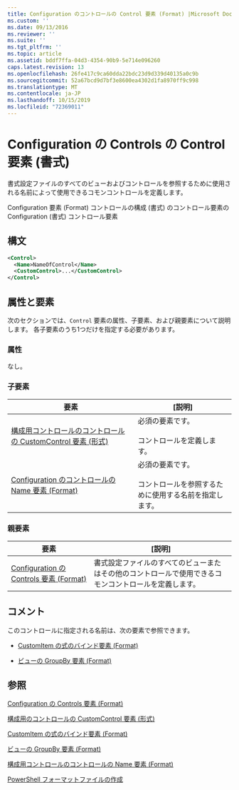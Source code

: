 ```yaml
---
title: Configuration のコントロールの Control 要素 (Format) |Microsoft Docs
ms.custom: ''
ms.date: 09/13/2016
ms.reviewer: ''
ms.suite: ''
ms.tgt_pltfrm: ''
ms.topic: article
ms.assetid: bddf7ffa-04d3-4354-90b9-5e714e096260
caps.latest.revision: 13
ms.openlocfilehash: 26fe417c9ca60dda22bdc23d9d339d40135a0c9b
ms.sourcegitcommit: 52a67bcd9d7bf3e8600ea4302d1fa8970ff9c998
ms.translationtype: MT
ms.contentlocale: ja-JP
ms.lasthandoff: 10/15/2019
ms.locfileid: "72369011"
---
```

# <a name="control-element-for-controls-for-configuration-format"></a>Configuration の Controls の Control 要素 (書式)

書式設定ファイルのすべてのビューおよびコントロールを参照するために使用される名前によって使用できるコモンコントロールを定義します。

Configuration 要素 (Format) コントロールの構成 (書式) のコントロール要素の Configuration (書式) コントロール要素

## <a name="syntax"></a>構文

```xml
<Control>
  <Name>NameOfControl</Name>
  <CustomControl>...</CustomControl>
</Control>
```

## <a name="attributes-and-elements"></a>属性と要素

次のセクションでは、`Control` 要素の属性、子要素、および親要素について説明します。 各子要素のうち1つだけを指定する必要があります。

### <a name="attributes"></a>属性

なし。

### <a name="child-elements"></a>子要素

|要素|[説明]|
|-------------|-----------------|
|[構成用コントロールのコントロールの CustomControl 要素 (形式)](./customcontrol-element-for-control-for-controls-for-configuration-format.md)|必須の要素です。<br /><br /> コントロールを定義します。|
|[Configuration のコントロールの Name 要素 (Format)](./name-element-for-control-for-controls-for-configuration-format.md)|必須の要素です。<br /><br /> コントロールを参照するために使用する名前を指定します。|

### <a name="parent-elements"></a>親要素

|要素|[説明]|
|-------------|-----------------|
|[Configuration の Controls 要素 (Format)](./controls-element-for-configuration-format.md)|書式設定ファイルのすべてのビューまたはその他のコントロールで使用できるコモンコントロールを定義します。|

## <a name="remarks"></a>コメント

このコントロールに指定される名前は、次の要素で参照できます。

- [CustomItem の式のバインド要素 (Format)](./expressionbinding-element-for-customitem-for-controls-for-configuration-format.md)

- [ビューの GroupBy 要素 (Format)](./groupby-element-for-view-format.md)

## <a name="see-also"></a>参照

[Configuration の Controls 要素 (Format)](./controls-element-for-configuration-format.md)

[構成用のコントロールの CustomControl 要素 (形式)](./customcontrol-element-for-control-for-controls-for-configuration-format.md)

[CustomItem の式のバインド要素 (Format)](./expressionbinding-element-for-customitem-for-controls-for-configuration-format.md)

[ビューの GroupBy 要素 (Format)](./groupby-element-for-view-format.md)

[構成用コントロールのコントロールの Name 要素 (Format)](./name-element-for-control-for-controls-for-configuration-format.md)

[PowerShell フォーマットファイルの作成](./writing-a-powershell-formatting-file.md)
